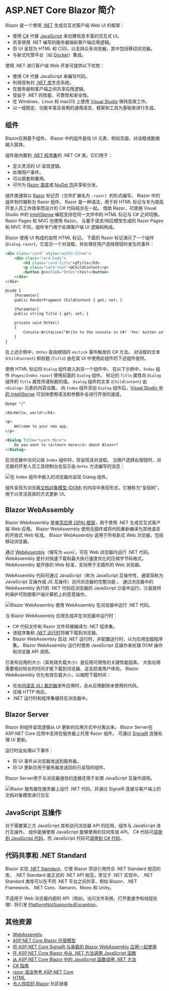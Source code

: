 # ASP.NET Core Blazor 简介

Blazor 是一个使用 [.NET](https://docs.microsoft.com/zh-cn/dotnet/standard/tour) 生成交互式客户端 Web UI 的框架：

- 使用 [C#](https://docs.microsoft.com/zh-cn/dotnet/csharp/) 代替 [JavaScript](https://www.javascript.com/) 来创建信息丰富的交互式 UI。
- 共享使用 .NET 编写的服务器端和客户端应用逻辑。
- 将 UI 呈现为 HTML 和 CSS，以支持众多浏览器，其中包括移动浏览器。
- 与新式托管平台（如 [Docker](https://docs.microsoft.com/zh-cn/dotnet/standard/microservices-architecture/container-docker-introduction/index)）集成。

使用 .NET 进行客户端 Web 开发可提供以下优势：

- 使用 C# 代替 JavaScript 来编写代码。
- 利用现有的 [.NET 库](https://docs.microsoft.com/zh-cn/dotnet/standard/class-libraries)生态系统。
- 在服务器和客户端之间共享应用逻辑。
- 受益于 .NET 的性能、可靠性和安全性。
- 在 Windows、Linux 和 macOS 上使用 [Visual Studio](https://visualstudio.microsoft.com/) 保持高效工作。
- 以一组稳定、功能丰富且易用的通用语言、框架和工具为基础来进行生成。

## 组件

Blazor应用基于组件。 Blazor 中的组件是指 UI 元素，例如页面、对话框或数据输入窗体。

组件是内置到 [.NET 程序集](https://docs.microsoft.com/zh-cn/dotnet/standard/assembly/)的 .NET C# 类，它们用于：

- 定义灵活的 UI 呈现逻辑。
- 处理用户事件。
- 可以嵌套和重用。
- 可作为 [Razor 类库](https://docs.microsoft.com/zh-cn/aspnet/core/razor-pages/ui-class?view=aspnetcore-5.0)或 [NuGet 包](https://docs.microsoft.com/zh-cn/nuget/what-is-nuget)共享和分发。

组件类通常以 [Razor](https://docs.microsoft.com/zh-cn/aspnet/core/mvc/views/razor?view=aspnetcore-5.0) 标记页（文件扩展名为 `.razor`）的形式编写。 Blazor 中的组件有时被称为 Razor 组件。 Razor 是一种语法，用于将 HTML 标记与专为提高开发人员工作效率而设计的 C# 代码结合在一起。 借助 Razor，可使用 Visual Studio 中的 [IntelliSense](https://docs.microsoft.com/zh-cn/visualstudio/ide/using-intellisense) 编程支持在同一文件中的 HTML 标记与 C# 之间切换。 Razor Pages 和 MVC 也使用 Razor。 与基于请求/响应模型生成的 Razor Pages 和 MVC 不同，组件专门用于处理客户端 UI 逻辑和构成。

Blazor 使用 UI 构成的自然 HTML 标记。 下面的 Razor 标记演示了一个组件 (`Dialog.razor`)，它显示一个对话框，并处理在用户选择按钮时发生的事件：

```html
<div class="card" style="width:22rem">
    <div class="card-body">
        <h3 class="card-title">@Title</h3>
        <p class="card-text">@ChildContent</p>
        <button @onclick="OnYes">Yes!</button>
    </div>
</div>

@code {
    [Parameter]
    public RenderFragment ChildContent { get; set; }

    [Parameter]
    public string Title { get; set; }

    private void OnYes()
    {
        Console.WriteLine("Write to the console in C#! 'Yes' button selected.");
    }
}
```

在上述示例中，`OnYes` 是由按钮的 `onclick` 事件触发的 C# 方法。 对话框的文本 (`ChildContent`) 和标题 (`Title`) 由在其 UI 中使用此组件的下述组件提供。

使用 HTML 标记将 `Dialog` 组件嵌入到另一个组件中。 在以下示例中，`Index` 组件 (`Pages/Index.razor`) 使用前面的 `Dialog` 组件。 标记的 `Title` 属性向 `Dialog` 组件的 `Title` 属性传递标题的值。 `Dialog` 组件的文本 (`ChildContent`) 由 `<Dialog>` 元素的内容设置。 向 `Index` 组件添加 `Dialog` 组件后，[Visual Studio 中的 IntelliSense](https://docs.microsoft.com/zh-cn/visualstudio/ide/using-intellisense) 可加快使用语法和参数补全进行开发的速度。

```html
@page "/"

<h1>Hello, world!</h1>

<p>
    Welcome to your new app.
</p>

<Dialog Title="Learn More">
    Do you want to <i>learn more</i> about Blazor?
</Dialog>
```

在浏览器中访问父级 `Index` 组件时，将呈现该对话框。 当用户选择此按钮时，浏览器的开发人员工具控制台会显示由 `OnYes` 方法编写的消息：

![在 Index 组件中嵌入的浏览器内呈现 Dialog 组件。](https://docs.microsoft.com/zh-cn/aspnet/core/blazor/index/_static/dialog.png?view=aspnetcore-5.0)

组件呈现为浏览器[文档对象模型 (DOM)](https://developer.mozilla.org/docs/Web/API/Document_Object_Model/Introduction) 的内存中表现形式，它被称为“呈现树”，用于以灵活高效的方式更新 UI。

## Blazor WebAssembly

Blazor WebAssembly 是[单页应用 (SPA) 框架](https://docs.microsoft.com/zh-cn/dotnet/architecture/modern-web-apps-azure/choose-between-traditional-web-and-single-page-apps)，用于使用 .NET 生成交互式客户端 Web 应用。 Blazor WebAssembly 使用无插件或将代码重新编译为其他语言的开放式 Web 标准。 Blazor WebAssembly 适用于所有新式 Web 浏览器，包括移动浏览器。

通过 [WebAssembly](https://webassembly.org/)（缩写为 `wasm`），可在 Web 浏览器内运行 .NET 代码。 WebAssembly 是针对快速下载和最大执行速度优化的压缩字节码格式。 WebAssembly 是开放的 Web 标准，支持用于无插件的 Web 浏览器。

WebAssembly 代码可通过 JavaScript（称为 JavaScript 互操作性，通常简称为 JavaScript 互操作或 JS 互操作）访问浏览器的完整功能 。 通过浏览器中的 WebAssembly 执行的 .NET 代码在浏览器的 JavaScript 沙盒中运行，沙盒提供的保护可防御客户端计算机上的恶意操作。

![Blazor WebAssembly 使用 WebAssembly 在浏览器中运行 .NET 代码。](https://docs.microsoft.com/zh-cn/aspnet/core/blazor/index/_static/blazor-webassembly.png?view=aspnetcore-5.0)

当 Blazor WebAssembly 应用生成并在浏览器中运行时：

- C# 代码文件和 Razor 文件将被编译为 .NET 程序集。
- 该程序集和 [.NET 运行时](https://docs.microsoft.com/zh-cn/dotnet/framework/get-started/overview)将被下载到浏览器。
- Blazor WebAssembly 启动 .NET 运行时，并配置运行时，以为应用加载程序集。 Blazor WebAssembly 运行时使用 JavaScript 互操作来处理 DOM 操作和浏览器 API 调用。

已发布应用的大小（其有效负载大小）是应用可用性的关键性能因素。 大型应用需要相对较长的时间才能下载到浏览器，这会损害用户体验。 Blazor WebAssembly 优化有效负载大小，以缩短下载时间：

- 在[中间语言 (IL) 裁边器](https://docs.microsoft.com/zh-cn/aspnet/core/blazor/host-and-deploy/configure-trimmer?view=aspnetcore-5.0)发布应用时，会从应用删除未使用的代码。
- 压缩 HTTP 响应。
- .NET 运行时和程序集缓存在浏览器中。

## Blazor Server

Blazor 将组件呈现逻辑从 UI 更新的应用方式中分离出来。 Blazor Server在 ASP.NET Core 应用中支持在服务器上托管 Razor 组件。 可通过 [SignalR](https://docs.microsoft.com/zh-cn/aspnet/core/signalr/introduction?view=aspnetcore-5.0) 连接处理 UI 更新。

运行时会处理以下事件：

- 将 UI 事件从浏览器发送到服务器。
- 将 UI 更新应用于服务器发送回的已呈现的组件。

Blazor Server用于与浏览器通信的连接还用于处理 JavaScript 互操作调用。

![Blazor 服务器在服务器上运行 .NET 代码，并通过 SignalR 连接与客户端上的文档对象模型进行交互](https://docs.microsoft.com/zh-cn/aspnet/core/blazor/index/_static/blazor-server.png?view=aspnetcore-5.0)

## JavaScript 互操作

对于需要第三方 JavaScript 库和访问浏览器 API 的应用，组件与 JavaScript 进行互操作。 组件能够使用 JavaScript 能够使用的任何库或 API。 C# 代码可[调用到 JavaScript 代码](https://docs.microsoft.com/zh-cn/aspnet/core/blazor/call-javascript-from-dotnet?view=aspnetcore-5.0)，而 JavaScript 代码可[调用到 C# 代码](https://docs.microsoft.com/zh-cn/aspnet/core/blazor/call-dotnet-from-javascript?view=aspnetcore-5.0)。

## 代码共享和 .NET Standard

Blazor 实现 [.NET Standard](https://docs.microsoft.com/zh-cn/dotnet/standard/net-standard)，它使 Blazor 项目引用符合 .NET Standard 规范的库。 .NET Standard 是正式的 .NET API 规范，常见于 .NET 实现中。 .NET Standard 类库可以在不同 .NET 平台之间共享，例如 Blazor、.NET Framework、.NET Core、Xamarin、Mono 和 Unity。

不适用于 Web 浏览器内部的 API（例如，访问文件系统、打开套接字和线程处理）将引发 [PlatformNotSupportedException](https://docs.microsoft.com/zh-cn/dotnet/api/system.platformnotsupportedexception)。



##  其他资源

- [WebAssembly](https://webassembly.org/)
- [ASP.NET Core Blazor 托管模型](https://docs.microsoft.com/zh-cn/aspnet/core/blazor/hosting-models?view=aspnetcore-5.0)
- [将 ASP.NET Core SignalR 与承载的 Blazor WebAssembly 应用一起使用](https://docs.microsoft.com/zh-cn/aspnet/core/tutorials/signalr-blazor-webassembly?view=aspnetcore-5.0)
- [在 ASP.NET Core Blazor 中从 .NET 方法调用 JavaScript 函数](https://docs.microsoft.com/zh-cn/aspnet/core/blazor/call-javascript-from-dotnet?view=aspnetcore-5.0)
- [从 ASP.NET Core Blazor 中的 JavaScript 函数调用 .NET 方法](https://docs.microsoft.com/zh-cn/aspnet/core/blazor/call-dotnet-from-javascript?view=aspnetcore-5.0)
- [C# 指南](https://docs.microsoft.com/zh-cn/dotnet/csharp/)
- [razor 语法参考 ASP.NET Core](https://docs.microsoft.com/zh-cn/aspnet/core/mvc/views/razor?view=aspnetcore-5.0)
- [HTML](https://www.w3.org/html/)
- [令人惊叹的 Blazor](https://github.com/AdrienTorris/awesome-blazor) 社区链接